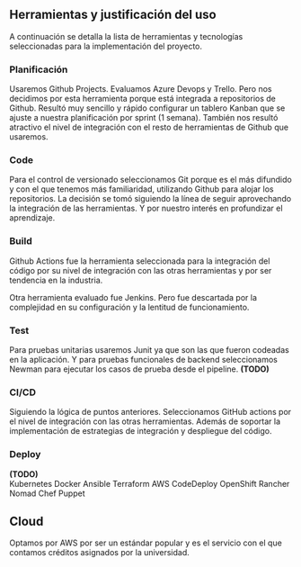 ## Herramientas y justificación del uso

A continuación se detalla la lista de herramientas y tecnologías seleccionadas para la implementación del proyecto.

### Planificación

Usaremos Github Projects. Evaluamos Azure Devops y Trello. Pero nos decidimos por esta herramienta porque está integrada a repositorios de Github. Resultó muy sencillo y rápido configurar un tablero Kanban que se ajuste a nuestra planificación por sprint (1 semana). También nos resultó atractivo el nivel de integración con el resto de herramientas de Github que usaremos. 

### Code

Para el control de versionado seleccionamos Git porque es el más difundido y con el que tenemos más familiaridad, utilizando Github para alojar los repositorios. La decisión se tomó siguiendo la línea de seguir aprovechando la integración de las herramientas. Y por nuestro interés en profundizar el aprendizaje.

### Build

Github Actions fue la herramienta seleccionada para la integración del código por su nivel de integración con las otras herramientas y por ser tendencia en la industria. 

Otra herramienta evaluado fue Jenkins. Pero fue descartada por la complejidad en su configuración y la lentitud de funcionamiento. 

### Test

Para pruebas unitarias usaremos Junit ya que son las que fueron codeadas en la aplicación. Y para pruebas funcionales de backend seleccionamos Newman para ejecutar los casos de prueba desde el pipeline. **(TODO)**  


### CI/CD

Siguiendo la lógica de puntos anteriores. Seleccionamos GitHub actions por el nivel de integración con las otras herramientas. Además de soportar la implementación de estrategias de integración y despliegue del código.

### Deploy
**(TODO)**  
Kubernetes
Docker
Ansible
Terraform
AWS CodeDeploy
OpenShift
Rancher
Nomad
Chef
Puppet

## Cloud

Optamos por AWS por ser un estándar popular y es el servicio con el que contamos créditos asignados por la universidad.


